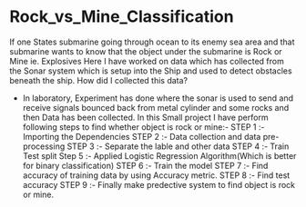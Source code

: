 # Rock_vs_Mine_Classification

If one States submarine going through ocean to its enemy sea area and that submarine wants to know that the object under the submarine is Rock or Mine ie. Explosives 
Here I have worked on data which has collected from the Sonar system which is setup into the Ship and used to detect obstacles beneath the ship.
How did I collected this data?
- In laboratory, Experiment has done where the sonar is used to send and receive signals bounced back from metal cylinder and some rocks and then Data has been collected.
In this Small project I have perform following steps to find whether object is rock or mine:-
STEP 1 :-  Importing the Dependencies
STEP 2 :-  Data collection and data pre-processing
STEP 3 :-  Separate the lable and other data
STEP 4 :-  Train Test split
Step 5 :-  Applied Logistic Regression Algorithm(Which is better for binary classification)
STEP 6 :-  Train the model
STEP 7 :-  Find accuracy of training data by using Accuracy metric.
STEP 8 :-  Find test accuracy
STEP 9 :-  Finally make predective system to find object is rock or mine.
